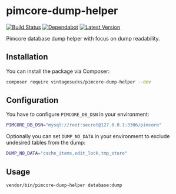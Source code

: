 # pimcore-dump-helper
[![Build Status](https://github.com/vintagesucks/pimcore-dump-helper/workflows/Build/badge.svg)](https://github.com/vintagesucks/pimcore-dump-helper/actions) [![Dependabot](https://badgen.net/badge/Dependabot/enabled/green?icon=dependabot)](https://dependabot.com/) [![Latest Version](https://img.shields.io/packagist/v/vintagesucks/pimcore-dump-helper)](https://packagist.org/packages/vintagesucks/pimcore-dump-helper) 

Pimcore database dump helper with focus on dump readability.

## Installation

You can install the package via Composer:

```bash
composer require vintagesucks/pimcore-dump-helper --dev
```

## Configuration

You have to configure `PIMCORE_DB_DSN` in your environment:

```sh
PIMCORE_DB_DSN="mysql://root:secret@127.0.0.1:3306/pimcore"
```

Optionally you can set `DUMP_NO_DATA` in your environment to exclude undesired tables from the dump:

```sh
DUMP_NO_DATA="cache_items,edit_lock,tmp_store"
```

## Usage

```bash
vendor/bin/pimcore-dump-helper database:dump
```
